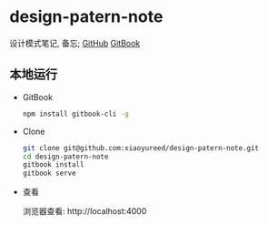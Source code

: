 # design-patern-note

设计模式笔记, 备忘; 
[GitHub](https://github.com/xiaoyureed/design-patern-note/blob/master/SUMMARY.md)
[GitBook](https://xiaoyureed.gitbooks.io/design-patern-note/content/)

## 本地运行

*   GitBook

    ```sh
    npm install gitbook-cli -g
    ```

*   Clone

    ```sh
    git clone git@github.com:xiaoyureed/design-patern-note.git
    cd design-patern-note
    gitbook install
    gitbook serve
    ```

*   查看

    浏览器查看: http://localhost:4000
